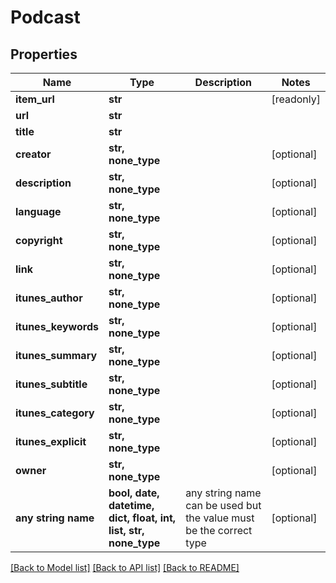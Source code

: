 # Podcast


## Properties
Name | Type | Description | Notes
------------ | ------------- | ------------- | -------------
**item_url** | **str** |  | [readonly] 
**url** | **str** |  | 
**title** | **str** |  | 
**creator** | **str, none_type** |  | [optional] 
**description** | **str, none_type** |  | [optional] 
**language** | **str, none_type** |  | [optional] 
**copyright** | **str, none_type** |  | [optional] 
**link** | **str, none_type** |  | [optional] 
**itunes_author** | **str, none_type** |  | [optional] 
**itunes_keywords** | **str, none_type** |  | [optional] 
**itunes_summary** | **str, none_type** |  | [optional] 
**itunes_subtitle** | **str, none_type** |  | [optional] 
**itunes_category** | **str, none_type** |  | [optional] 
**itunes_explicit** | **str, none_type** |  | [optional] 
**owner** | **str, none_type** |  | [optional] 
**any string name** | **bool, date, datetime, dict, float, int, list, str, none_type** | any string name can be used but the value must be the correct type | [optional]

[[Back to Model list]](../README.md#documentation-for-models) [[Back to API list]](../README.md#documentation-for-api-endpoints) [[Back to README]](../README.md)


